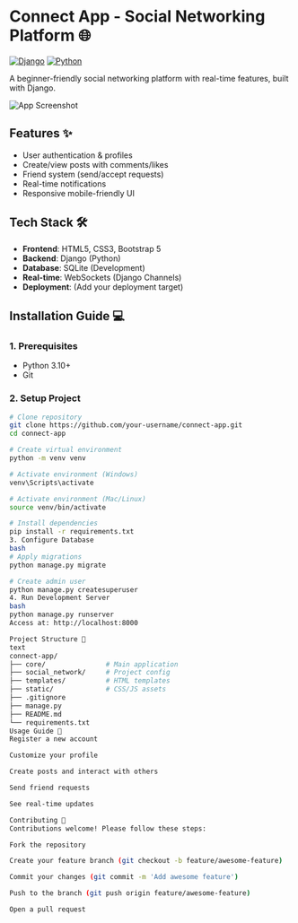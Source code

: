 # Connect App - Social Networking Platform 🌐

[![Django](https://img.shields.io/badge/Django-5.2-brightgreen)](https://www.djangoproject.com/)
[![Python](https://img.shields.io/badge/Python-3.10-blue)](https://python.org)

A beginner-friendly social networking platform with real-time features, built with Django.

![App Screenshot](screenshots/app-demo.gif)

## Features ✨
- User authentication & profiles
- Create/view posts with comments/likes
- Friend system (send/accept requests)
- Real-time notifications
- Responsive mobile-friendly UI

## Tech Stack 🛠️
- **Frontend**: HTML5, CSS3, Bootstrap 5
- **Backend**: Django (Python)
- **Database**: SQLite (Development)
- **Real-time**: WebSockets (Django Channels)
- **Deployment**: (Add your deployment target)

## Installation Guide 💻

### 1. Prerequisites
- Python 3.10+
- Git

### 2. Setup Project
```bash
# Clone repository
git clone https://github.com/your-username/connect-app.git
cd connect-app

# Create virtual environment
python -m venv venv

# Activate environment (Windows)
venv\Scripts\activate

# Activate environment (Mac/Linux)
source venv/bin/activate

# Install dependencies
pip install -r requirements.txt
3. Configure Database
bash
# Apply migrations
python manage.py migrate

# Create admin user
python manage.py createsuperuser
4. Run Development Server
bash
python manage.py runserver
Access at: http://localhost:8000

Project Structure 📂
text
connect-app/
├── core/               # Main application
├── social_network/     # Project config
├── templates/          # HTML templates
├── static/             # CSS/JS assets
├── .gitignore
├── manage.py
├── README.md
└── requirements.txt
Usage Guide 🚀
Register a new account

Customize your profile

Create posts and interact with others

Send friend requests

See real-time updates

Contributing 🤝
Contributions welcome! Please follow these steps:

Fork the repository

Create your feature branch (git checkout -b feature/awesome-feature)

Commit your changes (git commit -m 'Add awesome feature')

Push to the branch (git push origin feature/awesome-feature)

Open a pull request
